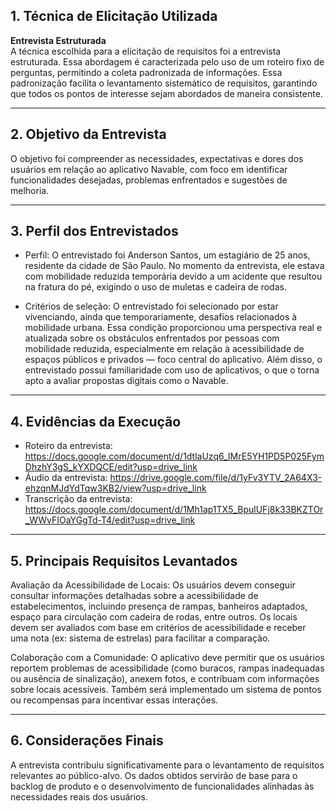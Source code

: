 ## 1. Técnica de Elicitação Utilizada

**Entrevista Estruturada**  
A técnica escolhida para a elicitação de requisitos foi a entrevista estruturada. Essa abordagem é caracterizada pelo uso de um roteiro fixo de perguntas, permitindo a coleta padronizada de informações. Essa padronização facilita o levantamento sistemático de requisitos, garantindo que todos os pontos de interesse sejam abordados de maneira consistente.

---

## 2. Objetivo da Entrevista

O objetivo foi compreender as necessidades, expectativas e dores dos usuários em relação ao aplicativo Navable, com foco em identificar funcionalidades desejadas, problemas enfrentados e sugestões de melhoria.

---

## 3. Perfil dos Entrevistados

- Perfil: O entrevistado foi Anderson Santos, um estagiário de 25 anos, residente da cidade de São Paulo.  No momento da entrevista, ele estava com mobilidade reduzida temporária devido a um acidente que resultou na fratura do pé, exigindo o uso de muletas e cadeira de rodas.

- Critérios de seleção: O entrevistado foi selecionado por estar vivenciando, ainda que temporariamente, desafios relacionados à mobilidade urbana. Essa condição proporcionou uma perspectiva real e atualizada sobre os obstáculos enfrentados por pessoas com mobilidade reduzida, especialmente em relação à acessibilidade de espaços públicos e privados — foco central do aplicativo. Além disso, o entrevistado possui familiaridade com uso de aplicativos, o que o torna apto a avaliar propostas digitais como o Navable.

---

## 4. Evidências da Execução

- Roteiro da entrevista: https://docs.google.com/document/d/1dtlaUzq6_IMrE5YH1PD5P025FymDhzhY3gS_kYXDQCE/edit?usp=drive_link
- Áudio da entrevista: https://drive.google.com/file/d/1yFv3YTV_2A64X3-ehzqnMJdYdTqw3KB2/view?usp=drive_link
- Transcrição da entrevista: https://docs.google.com/document/d/1Mh1ap1TX5_BpulUFj8k33BKZTOr_WWvFIOaYGgTd-T4/edit?usp=drive_link

---

## 5. Principais Requisitos Levantados

Avaliação da Acessibilidade de Locais:
Os usuários devem conseguir consultar informações detalhadas sobre a acessibilidade de estabelecimentos, incluindo presença de rampas, banheiros adaptados, espaço para circulação com cadeira de rodas, entre outros. Os locais devem ser avaliados com base em critérios de acessibilidade e receber uma nota (ex: sistema de estrelas) para facilitar a comparação.

Colaboração com a Comunidade:
O aplicativo deve permitir que os usuários reportem problemas de acessibilidade (como buracos, rampas inadequadas ou ausência de sinalização), anexem fotos, e contribuam com informações sobre locais acessíveis. Também será implementado um sistema de pontos ou recompensas para incentivar essas interações.

---

## 6. Considerações Finais

A entrevista contribuiu significativamente para o levantamento de requisitos relevantes ao público-alvo. Os dados obtidos servirão de base para o backlog de produto e o desenvolvimento de funcionalidades alinhadas às necessidades reais dos usuários.


